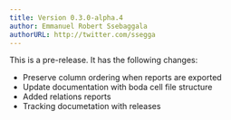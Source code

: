 ```yaml
---
title: Version 0.3.0-alpha.4
author: Emmanuel Robert Ssebaggala
authorURL: http://twitter.com/ssegga
---
```


This is a pre-release. It has the following changes:

* Preserve column ordering when reports are exported
* Update documentation with boda cell file structure
* Added relations reports
* Tracking documetation with releases
